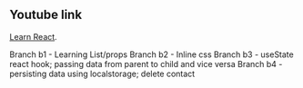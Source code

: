 ## Youtube link
[Learn React](https://www.youtube.com/watch?v=1RHDhtbqo94).

Branch b1 - Learning List/props
Branch b2 - Inline css
Branch b3 - useState react hook; passing data from parent to child and vice versa
Branch b4 - persisting data using localstorage; delete contact
